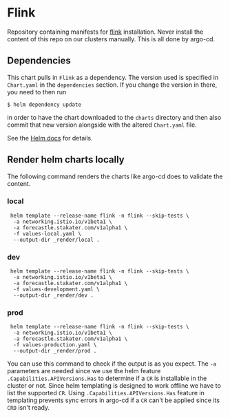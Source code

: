 # Flink

Repository containing manifests for
[flink](https://nightlies.apache.org/flink/flink-kubernetes-operator-docs-main/docs/operations/helm/)
installation. Never install the content of this repo on our clusters manually. This is all done by argo-cd.

## Dependencies

This chart pulls in `Flink` as a dependency. The version
used is specified in `Chart.yaml` in the `dependencies` section.
If you change the version in there, you need to then run

    $ helm dependency update

in order to have the chart downloaded to the `charts` directory
and then also commit that new version alongside with the altered
`Chart.yaml` file.

See the [Helm docs](https://helm.sh/docs/topics/charts/#chart-dependencies)
for details.


## Render helm charts locally

The following command renders the charts like argo-cd does to validate the content.

### local

```
 helm template --release-name flink -n flink --skip-tests \
  -a networking.istio.io/v1beta1 \
  -a forecastle.stakater.com/v1alpha1 \
  -f values-local.yaml \
  --output-dir _render/local . 
```

### dev

```
 helm template --release-name flink -n flink --skip-tests \
  -a networking.istio.io/v1beta1 \
  -a forecastle.stakater.com/v1alpha1 \
  -f values-development.yaml \
  --output-dir _render/dev . 
```

### prod

```
 helm template --release-name flink -n flink --skip-tests \
  -a networking.istio.io/v1beta1 \
  -a forecastle.stakater.com/v1alpha1 \
  -f values-production.yaml \
  --output-dir _render/prod . 
```

You can use this command to check if the output is as you expect. The `-a` parameters are needed since we use the
helm feature `.Capabilities.APIVersions.Has` to determine if a `CR` is installable in the cluster or not. Since
helm templating is designed to work offline we have to list the supported `CR`. Using `.Capabilities.APIVersions.Has`
feature in templating prevents sync errors in argo-cd if a `CR` can't be applied since its `CRD` isn't ready.
